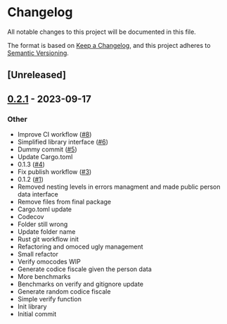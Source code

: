 # Changelog
All notable changes to this project will be documented in this file.

The format is based on [Keep a Changelog](https://keepachangelog.com/en/1.0.0/),
and this project adheres to [Semantic Versioning](https://semver.org/spec/v2.0.0.html).

## [Unreleased]

## [0.2.1](https://github.com/succoDiPompelmo/codice_fiscale_rs/compare/v0.2.0...v0.2.1) - 2023-09-17

### Other
- Improve CI workflow ([#8](https://github.com/succoDiPompelmo/codice_fiscale_rs/pull/8))
- Simplified library interface ([#6](https://github.com/succoDiPompelmo/codice_fiscale_rs/pull/6))
- Dummy commit ([#5](https://github.com/succoDiPompelmo/codice_fiscale_rs/pull/5))
- Update Cargo.toml
- 0.1.3 ([#4](https://github.com/succoDiPompelmo/codice_fiscale_rs/pull/4))
- Fix publish workflow ([#3](https://github.com/succoDiPompelmo/codice_fiscale_rs/pull/3))
- 0.1.2 ([#1](https://github.com/succoDiPompelmo/codice_fiscale_rs/pull/1))
- Removed nesting levels in errors managment and made public person data interface
- Remove files from final package
- Cargo.toml update
- Codecov
- Folder still wrong
- Update folder name
- Rust git workflow init
- Refactoring and omoced ugly management
- Small refactor
- Verify omocodes WIP
- Generate codice fiscale given the person data
- More benchmarks
- Benchmarks on verify and gitignore update
- Generate random codice fiscale
- Simple verify function
- Init library
- Initial commit
